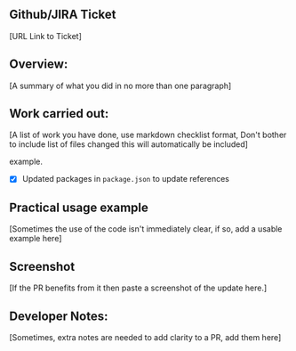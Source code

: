 ## Github/JIRA Ticket 

[URL Link to Ticket]

## Overview: 
[A summary of what you did in no more than one paragraph]


## Work carried out:

[A list of work you have done, use markdown checklist format,
Don't bother to include list of files changed this will automatically be included]

example.
- [x] Updated packages in `package.json` to update references

## Practical usage example
[Sometimes the use of the code isn't immediately clear, if so, add a usable example here]

## Screenshot
[If the PR benefits from it then paste a screenshot of the update here.]

## Developer Notes:
[Sometimes, extra notes are needed to add clarity to a PR, add them here]